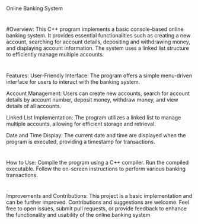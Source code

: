 #
Online Banking System
#
#Overview:
This C++ program implements a basic console-based online banking system. It provides essential functionalities such as creating a new account, searching for account details, depositing and withdrawing money, and displaying account information. The system uses a linked list structure to efficiently manage multiple accounts.
#
#
Features:
User-Friendly Interface: The program offers a simple menu-driven interface for users to interact with the banking system.

Account Management: Users can create new accounts, search for account details by account number, deposit money, withdraw money, and view details of all accounts.

Linked List Implementation: The program utilizes a linked list to manage multiple accounts, allowing for efficient storage and retrieval.

Date and Time Display: The current date and time are displayed when the program is executed, providing a timestamp for transactions.
#
#
How to Use:
Compile the program using a C++ compiler.
Run the compiled executable.
Follow the on-screen instructions to perform various banking transactions.
#
#
Improvements and Contributions:
This project is a basic implementation and can be further improved. Contributions and suggestions are welcome. Feel free to open issues, submit pull requests, or provide feedback to enhance the functionality and usability of the online banking system
#
